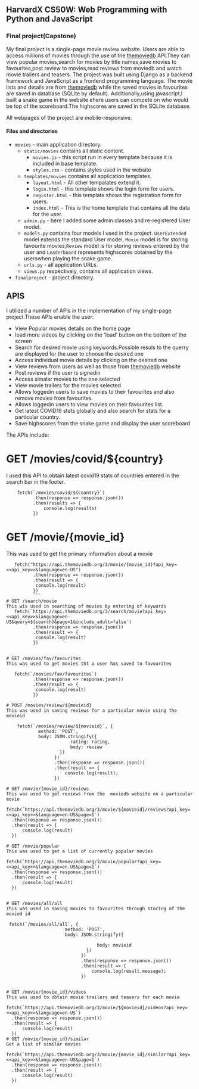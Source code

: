 ## HarvardX CS50W: Web Programming with Python and JavaScript



### Final project(Capstone)

My final project is a single-page movie review website. Users are able to access millions of movies through the use of the [themoviedb](https://www.themoviedb.org/) API.They can view popular movies,search for movies by title names,save movies to favourites,post review to  movies,read reviews from moviedb and watch movie trailers and teasers.
The project was built using Django as a backend framework and JavaScript as a frontend programming language. The movie lists and details are from [themoviedb](https://www.themoviedb.org/) while the saved movies in favourites are saved in database (SQLite by default).
Additionally,using javascript,I built a snake game in the website ehere users can compete on who would be top of the scoreboard.The highscores are saved in the SQLite database.

All webpages of the project are mobile-responsive.

#### Files and directories
  - `movies` - main application directory.
    - `static/movies` contains all static content.
        - `movies.js` - this script run in every template because it is included in base template. 
        - `styles.css` - contains styles used in the website
    - `templates/movies` contains all application templates.
        - `layout.html` -  All other tempalates extend it.
        - `login.html` - this template shows the login form for users.
        - `register.html` - this template shows the registration form for users.
        - `index.html` - This is the home template that contains all the data for the user.
    - `admin.py` - here I added some admin classes and re-registered User model.
    - `models.py` contains four models I used in the project. `UserExtended` model extends the standard User model, `Movie` model is for storing favourite movies,`Review` model is for storing reviews entered by the user  and `Leaderboard` represents highscores obtained by the userswhen playing the snake game.
    - `urls.py` - all application URLs.
    - `views.py` respectively, contains all application views.
  - `finalproject` - project directory.

## APIS
I utilized a number of APIs in the implementation of my single-page project.These APIs enable the user:

* View Popular movies details on the home page
* load more videos by clicking on the 'load' button on the bottom of the screen
* Search for desired movie using keywords.Possible resuls to the querry are displayed for the user to choose the desired one
* Access individual movie details by clicking on the desired one
* View reviews from users as well as those from [themoviedb](https://www.themoviedb.org/) website
* Post reviews if the user is signedin
* Access simalar movies to the one selected
* View movie trailers for the movies selected
* Allows loggedin users to save movies to their favourites and also remove movies from favourites.
* Allows loggedin users to view movies on their favourites list.
* Get latest COVID19 stats globally and also search for stats for a particular country.
* Save highscores from the snake game and display the user scoreboard

The APIs include:

# GET /movies/covid/${country}
I used this API to obtain latest covid19 stats of countries entered in the search bar in the footer.

        fetch(`/movies/covid/${country}`)
              .then(response => response.json())
              .then(results => {
                  console.log(results)
              })
                                                 
# GET /movie/{movie_id}
This was used to get the primary information about a movie
```
   fetch("https://api.themoviedb.org/3/movie/{movie_id}?api_key=<<api_key>>&language=en-US")
          .then(response => response.json())
          .then(result => {
           console.log(result)
          })
          ```
# GET /search/movie
This wis used in searching of movies by entering of keywords
   fetch(`https://api.themoviedb.org/3/search/movie?api_key=<<api_key>>&language=en-US&query=${search}&page=1&include_adult=false`)
          .then(response => response.json())
          .then(result => {
           console.log(result)
          })


# GET /movies/fav/favourites
This was used to get movies tht a user has saved to favourites

   fetch(`/movies/fav/favourites`)
          .then(response => response.json())
          .then(result => {
           console.log(result)
          })

# POST /movies/review/${movieid}
This was used in saving reviews for a particular movie using the movieid

    fetch(`/movies/review/${movieid}`, {
            method: 'POST',
            body: JSON.stringify({
                        rating: rating,             
                        body: review
                    })
                  })
                  .then(response => response.json())
                  .then(result => {
                      console.log(result);
                  })

# GET /movie/{movie_id}/reviews
This was used to get reviews from the  moviedb website on a particular movie

fetch(`https://api.themoviedb.org/3/movie/${movieid}/reviews?api_key=<<api_key>>&language=en-US&page=1`)
  .then(response => response.json())
  .then(result => {
      console.log(result)
  })

# GET /movie/popular
This was used to get a list of currently popular movies

fetch(`https://api.themoviedb.org/3/movie/popular?api_key=<<api_key>>&language=en-US&page=1`)
  .then(response => response.json())
  .then(result => {
      console.log(result)
  })


# GET /movies/all/all
This was used in saving movies to favourites through storing of the movied id

 fetch(`/movies/all/all`, {
                      method: 'POST',
                      body: JSON.stringify({
                                                    
                                  body: movieid
                              })
                            })
                            .then(response => response.json())
                            .then(result => {
                                console.log(result.message);
                            })


# GET /movie/{movie_id}/videos
This was used to obtain movie trailers and teasers for each movie

fetch(`https://api.themoviedb.org/3/movie/${movieid}/videos?api_key=<<api_key>>&language=en-US`)
  .then(response => response.json())
  .then(result => {
      console.log(result)
  })
# GET /movie/{movie_id}/similar
Get a list of similar movies

fetch(`https://api.themoviedb.org/3/movie/{movie_id}/similar?api_key=<<api_key>>&language=en-US&page=1`)
  .then(response => response.json())
  .then(result => {
      console.log(result)
  })




